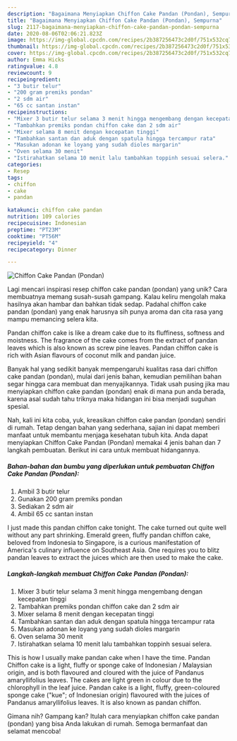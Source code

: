 ```yaml
---
description: "Bagaimana Menyiapkan Chiffon Cake Pandan (Pondan), Sempurna"
title: "Bagaimana Menyiapkan Chiffon Cake Pandan (Pondan), Sempurna"
slug: 2117-bagaimana-menyiapkan-chiffon-cake-pandan-pondan-sempurna
date: 2020-08-06T02:06:21.823Z
image: https://img-global.cpcdn.com/recipes/2b387256473c2d0f/751x532cq70/chiffon-cake-pandan-pondan-foto-resep-utama.jpg
thumbnail: https://img-global.cpcdn.com/recipes/2b387256473c2d0f/751x532cq70/chiffon-cake-pandan-pondan-foto-resep-utama.jpg
cover: https://img-global.cpcdn.com/recipes/2b387256473c2d0f/751x532cq70/chiffon-cake-pandan-pondan-foto-resep-utama.jpg
author: Emma Hicks
ratingvalue: 4.8
reviewcount: 9
recipeingredient:
- "3 butir telur"
- "200 gram premiks pondan"
- "2 sdm air"
- "65 cc santan instan"
recipeinstructions:
- "Mixer 3 butir telur selama 3 menit hingga mengembang dengan kecepatan tinggi"
- "Tambahkan premiks pondan chiffon cake dan 2 sdm air"
- "Mixer selama 8 menit dengan kecepatan tinggi"
- "Tambahkan santan dan aduk dengan spatula hingga tercampur rata"
- "Masukan adonan ke loyang yang sudah dioles margarin"
- "Oven selama 30 menit"
- "Istirahatkan selama 10 menit lalu tambahkan toppinh sesuai selera."
categories:
- Resep
tags:
- chiffon
- cake
- pandan

katakunci: chiffon cake pandan 
nutrition: 109 calories
recipecuisine: Indonesian
preptime: "PT23M"
cooktime: "PT56M"
recipeyield: "4"
recipecategory: Dinner

---
```



![Chiffon Cake Pandan (Pondan)](https://img-global.cpcdn.com/recipes/2b387256473c2d0f/751x532cq70/chiffon-cake-pandan-pondan-foto-resep-utama.jpg)

Lagi mencari inspirasi resep chiffon cake pandan (pondan) yang unik? Cara membuatnya memang susah-susah gampang. Kalau keliru mengolah maka hasilnya akan hambar dan bahkan tidak sedap. Padahal chiffon cake pandan (pondan) yang enak harusnya sih punya aroma dan cita rasa yang mampu memancing selera kita.

Pandan chiffon cake is like a dream cake due to its fluffiness, softness and moistness. The fragrance of the cake comes from the extract of pandan leaves which is also known as screw pine leaves. Pandan chiffon cake is rich with Asian flavours of coconut milk and pandan juice.

Banyak hal yang sedikit banyak mempengaruhi kualitas rasa dari chiffon cake pandan (pondan), mulai dari jenis bahan, kemudian pemilihan bahan segar hingga cara membuat dan menyajikannya. Tidak usah pusing jika mau menyiapkan chiffon cake pandan (pondan) enak di mana pun anda berada, karena asal sudah tahu triknya maka hidangan ini bisa menjadi suguhan spesial.


Nah, kali ini kita coba, yuk, kreasikan chiffon cake pandan (pondan) sendiri di rumah. Tetap dengan bahan yang sederhana, sajian ini dapat memberi manfaat untuk membantu menjaga kesehatan tubuh kita. Anda dapat menyiapkan Chiffon Cake Pandan (Pondan) memakai 4 jenis bahan dan 7 langkah pembuatan. Berikut ini cara untuk membuat hidangannya.

<!--inarticleads1-->

##### Bahan-bahan dan bumbu yang diperlukan untuk pembuatan Chiffon Cake Pandan (Pondan):

1. Ambil 3 butir telur
1. Gunakan 200 gram premiks pondan
1. Sediakan 2 sdm air
1. Ambil 65 cc santan instan


I just made this pandan chiffon cake tonight. The cake turned out quite well without any part shrinking. Emerald green, fluffy pandan chiffon cake, beloved from Indonesia to Singapore, is a curious manifestation of America&#39;s culinary influence on Southeast Asia. One requires you to blitz pandan leaves to extract the juices which are then used to make the cake. 

<!--inarticleads2-->

##### Langkah-langkah membuat Chiffon Cake Pandan (Pondan):

1. Mixer 3 butir telur selama 3 menit hingga mengembang dengan kecepatan tinggi
1. Tambahkan premiks pondan chiffon cake dan 2 sdm air
1. Mixer selama 8 menit dengan kecepatan tinggi
1. Tambahkan santan dan aduk dengan spatula hingga tercampur rata
1. Masukan adonan ke loyang yang sudah dioles margarin
1. Oven selama 30 menit
1. Istirahatkan selama 10 menit lalu tambahkan toppinh sesuai selera.


This is how I usually make pandan cake when I have the time. Pandan Chiffon cake is a light, fluffy or sponge cake of Indonesian / Malaysian origin, and is both flavoured and cloured with the juice of Pandanus amaryllifolius leaves. The cakes are light green in colour due to the chlorophyll in the leaf juice. Pandan cake is a light, fluffy, green-coloured sponge cake (&#34;kue&#34;; of Indonesian origin) flavoured with the juices of Pandanus amaryllifolius leaves. It is also known as pandan chiffon. 

Gimana nih? Gampang kan? Itulah cara menyiapkan chiffon cake pandan (pondan) yang bisa Anda lakukan di rumah. Semoga bermanfaat dan selamat mencoba!
